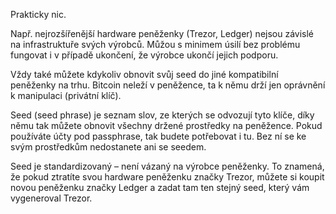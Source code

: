 Prakticky nic.

Např. nejrozšířenější hardware peněženky (Trezor, Ledger) nejsou závislé na infrastruktuře svých výrobců. Můžou s minimem úsilí bez problému fungovat i v případě ukončení, že výrobce ukončí jejich podporu.

Vždy také můžete kdykoliv obnovit svůj seed do jiné kompatibilní peněženky na trhu. Bitcoin neleží v peněžence, ta k němu drží jen oprávnění k manipulaci (privátní klíč).

Seed (seed phrase) je seznam slov, ze kterých se odvozují tyto klíče, díky němu tak můžete obnovit všechny držené prostředky na peněžence. Pokud používáte účty pod passphrase, tak budete potřebovat i tu. Bez ní se ke svým prostředkům nedostanete ani se seedem.

Seed je standardizovaný – není vázaný na výrobce peněženky. To znamená, že pokud ztratíte svou hardware peněženku značky Trezor, můžete si koupit novou peněženku značky Ledger a zadat tam ten stejný seed, který vám vygeneroval Trezor.